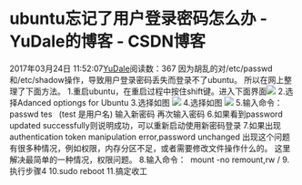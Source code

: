 # ubuntu忘记了用户登录密码怎么办 - YuDale的博客 - CSDN博客
2017年03月24日 11:52:07[YuDale](https://me.csdn.net/YuDale)阅读数：367
因为胡乱的对/etc/passwd和/etc/shadow操作，导致用户登录密码丢失而登录不了ubuntu。
所以在网上整理了下面方法。
1.重启ubuntu，在重启过程中按住shift键。进入下面界面![](https://img-blog.csdn.net/20170324112001031?watermark/2/text/aHR0cDovL2Jsb2cuY3Nkbi5uZXQvWXVEYWxl/font/5a6L5L2T/fontsize/400/fill/I0JBQkFCMA==/dissolve/70/gravity/Center)
2.选择Adanced optiongs for Ubuntu
3.选择如图
![](https://img-blog.csdn.net/20170324113507110?watermark/2/text/aHR0cDovL2Jsb2cuY3Nkbi5uZXQvWXVEYWxl/font/5a6L5L2T/fontsize/400/fill/I0JBQkFCMA==/dissolve/70/gravity/Center)
4.选择如图
![](https://img-blog.csdn.net/20170324113656368?watermark/2/text/aHR0cDovL2Jsb2cuY3Nkbi5uZXQvWXVEYWxl/font/5a6L5L2T/fontsize/400/fill/I0JBQkFCMA==/dissolve/70/gravity/Center)
5.输入命令：passwd tes   (test 是用户名)
输入新密码
再次输入密码
6.如果看到password updated successfully则说明成功，可以重新启动使用新密码登录
7.如果出现authentication token manipulation error,password unchanged
出现这个问题有很多种情况，例如权限，内存分区不足，或者需要修改文件操作什么的。
这里解决最简单的一种情况，权限问题。
8.输入命令：  mount -no remount,rw /
9.执行步骤4
10.sudo reboot
11.搞定收工
